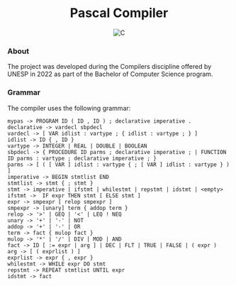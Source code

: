 <h1 align="center">Pascal Compiler</h1>
<p align="center"><img src="https://img.shields.io/badge/c-%2300599C.svg?style=for-the-badge&logo=c&logoColor=white" alt="C" /></p>

<h3>About</h3>
<p>The project was developed during the Compilers discipline offered by UNESP in 2022 as part of the Bachelor of Computer Science program.</p>

<h3>Grammar</h3>
<p>The compiler uses the following grammar:</p>

```
mypas -> PROGRAM ID ( ID , ID ) ; declarative imperative .
declarative -> vardecl sbpdecl
vardecl -> [ VAR idlist : vartype ; { idlist : vartype ; } ]
idlist -> ID { , ID }
vartype -> INTEGER | REAL | DOUBLE | BOOLEAN
sbpdecl -> { PROCEDURE ID parms ; declarative imperative ; | FUNCTION ID parms : vartype ; declarative imperative ; }
parms -> [ ( [ VAR ] idlist : vartype { ; [ VAR ] idlist : vartype } ) ]
imperative -> BEGIN stmtlist END
stmtlist -> stmt { ; stmt }
stmt -> imperative | ifstmt | whilestmt | repstmt | idstmt | <empty>
ifstmt ->  IF expr THEN stmt [ ELSE stmt ]
expr -> smpexpr [ relop smpexpr ]
smpexpr -> [unary] term { addop term }
relop -> '>' | GEQ | '<' | LEQ ! NEQ
unary -> '+' | '-' | NOT
addop -> '+' | '-' | OR
term -> fact { mulop fact }
mulop -> '*' | '/' | DIV | MOD | AND
fact -> ID [ := expr | arg ] | DEC | FLT | TRUE | FALSE | ( expr )
arg -> [ ( exprlist ) ]
exprlist -> expr { , expr }
whilestmt -> WHILE expr DO stmt
repstmt -> REPEAT stmtlist UNTIL expr
idstmt -> fact
```
